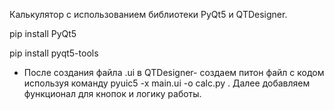 Калькулятор с использованием библиотеки PyQt5 и QTDesigner.

pip install PyQt5

pip install pyqt5-tools

* После создания файла .ui в QTDesigner- создаем питон файл с кодом используя команду pyuic5 -x main.ui -o calc.py . Далее добавляем функционал для кнопок и логику работы.
